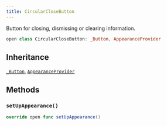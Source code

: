 ```yaml
---
title: CircularCloseButton
---
```


Button for closing, dismissing or clearing information.

``` swift
open class CircularCloseButton: _Button, AppearanceProvider 
```

## Inheritance

[`_Button`](../../_button), [`AppearanceProvider`](../../../utils/appearance-provider)

## Methods

### `setUpAppearance()`

``` swift
override open func setUpAppearance() 
```

